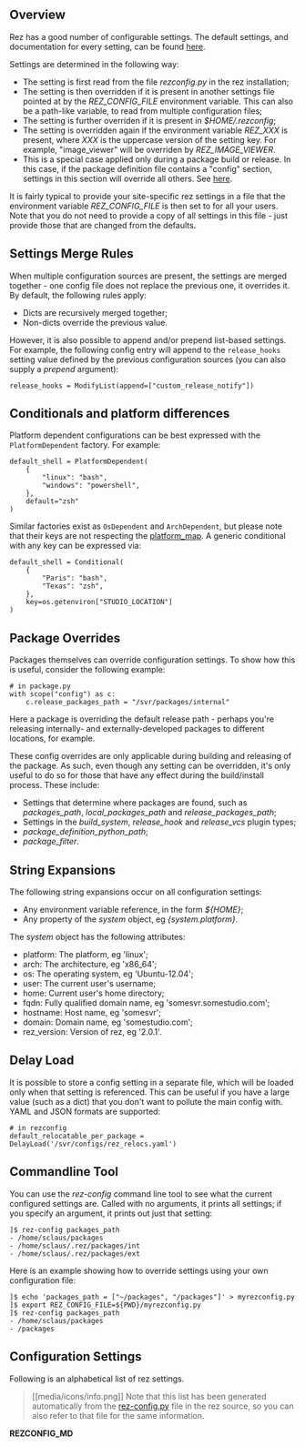 ## Overview

Rez has a good number of configurable settings. The default settings, and
documentation for every setting, can be found
[here](https://github.com/__GITHUB_REPO__/blob/master/src/rez/rezconfig.py).

Settings are determined in the following way:

- The setting is first read from the file *rezconfig.py* in the rez installation;
- The setting is then overridden if it is present in another settings file pointed at by the
  *REZ_CONFIG_FILE* environment variable. This can also be a path-like variable, to read from
  multiple configuration files;
- The setting is further overriden if it is present in *$HOME/.rezconfig*;
- The setting is overridden again if the environment variable *REZ_XXX* is present, where *XXX* is
  the uppercase version of the setting key. For example, "image_viewer" will be overriden by
  *REZ_IMAGE_VIEWER*.
- This is a special case applied only during a package build or release. In this case, if the
  package definition file contains a "config" section, settings in this section will override all
  others. See [here](#package-overrides).

It is fairly typical to provide your site-specific rez settings in a file that the environment
variable *REZ_CONFIG_FILE* is then set to for all your users. Note that you do not need to provide
a copy of all settings in this file - just provide those that are changed from the defaults.

## Settings Merge Rules

When multiple configuration sources are present, the settings are merged together -
one config file does not replace the previous one, it overrides it. By default, the
following rules apply:

* Dicts are recursively merged together;
* Non-dicts override the previous value.

However, it is also possible to append and/or prepend list-based settings. For example, the
following config entry will append to the `release_hooks` setting value defined by the
previous configuration sources (you can also supply a *prepend* argument):

    release_hooks = ModifyList(append=["custom_release_notify"])

## Conditionals and platform differences

Platform dependent configurations can be best expressed with the
`PlatformDependent` factory. For example:

    default_shell = PlatformDependent(
        {
            "linux": "bash",
            "windows": "powershell",
        },
        default="zsh"
    )

Similar factories exist as `OsDependent` and `ArchDependent`, but please note
that their keys are not respecting the [platform_map](#platform_map).
A generic conditional with any key can be expressed via:

    default_shell = Conditional(
        {
            "Paris": "bash",
            "Texas": "zsh",
        },
        key=os.getenviron["STUDIO_LOCATION"]
    )

## Package Overrides

Packages themselves can override configuration settings. To show how this is useful,
consider the following example:

    # in package.py
    with scope("config") as c:
        c.release_packages_path = "/svr/packages/internal"

Here a package is overriding the default release path - perhaps you're releasing
internally- and externally-developed packages to different locations, for example.

These config overrides are only applicable during building and releasing of the package.
As such, even though any setting can be overridden, it's only useful to do so for
those that have any effect during the build/install process. These include:

* Settings that determine where packages are found, such as *packages_path*,
  *local_packages_path* and *release_packages_path*;
* Settings in the *build_system*, *release_hook* and *release_vcs* plugin types;
* *package_definition_python_path*;
* *package_filter*.

## String Expansions

The following string expansions occur on all configuration settings:

* Any environment variable reference, in the form *${HOME}*;
* Any property of the *system* object, eg *{system.platform}*.

The *system* object has the following attributes:

* platform: The platform, eg 'linux';
* arch: The architecture, eg 'x86_64';
* os: The operating system, eg 'Ubuntu-12.04';
* user: The current user's username;
* home: Current user's home directory;
* fqdn: Fully qualified domain name, eg 'somesvr.somestudio.com';
* hostname: Host name, eg 'somesvr';
* domain: Domain name, eg 'somestudio.com';
* rez_version: Version of rez, eg '2.0.1'.

## Delay Load

It is possible to store a config setting in a separate file, which will be loaded
only when that setting is referenced. This can be useful if you have a large value
(such as a dict) that you don't want to pollute the main config with. YAML and
JSON formats are supported:

    # in rezconfig
    default_relocatable_per_package = DelayLoad('/svr/configs/rez_relocs.yaml')

## Commandline Tool

You can use the *rez-config* command line tool to see what the current configured settings are.
Called with no arguments, it prints all settings; if you specify an argument, it prints out just
that setting:

    ]$ rez-config packages_path
    - /home/sclaus/packages
    - /home/sclaus/.rez/packages/int
    - /home/sclaus/.rez/packages/ext

Here is an example showing how to override settings using your own configuration file:

    ]$ echo 'packages_path = ["~/packages", "/packages"]' > myrezconfig.py
    ]$ export REZ_CONFIG_FILE=${PWD}/myrezconfig.py
    ]$ rez-config packages_path
    - /home/sclaus/packages
    - /packages

## Configuration Settings

Following is an alphabetical list of rez settings.

> [[media/icons/info.png]] Note that this list has been generated automatically
> from the [rez-config.py](https://github.com/__GITHUB_REPO__/blob/master/src/rez/rezconfig.py)
> file in the rez source, so you can also refer to that file for the same information.

__REZCONFIG_MD__

